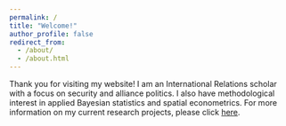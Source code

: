 ```yaml
---
permalink: /
title: "Welcome!"
author_profile: false
redirect_from: 
  - /about/
  - /about.html
---
```


Thank you for visiting my website!
I am an International Relations scholar with a focus on security and alliance politics.
I also have methodological interest in applied Bayesian statistics and spatial econometrics.
For more information on my current research projects, please click [here](https://yanghankyeul.github.io/research/).




